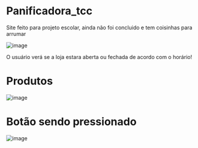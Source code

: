# Panificadora_tcc

Site feito para projeto escolar, ainda não foi concluido e tem coisinhas para arrumar

![image](https://user-images.githubusercontent.com/61144266/173253014-422583f9-80ac-4251-abcc-967507844d9a.png)

O usuário verá se a loja estara aberta ou fechada de acordo com o horário!

# Produtos

![image](https://user-images.githubusercontent.com/61144266/173254750-e051b735-7eeb-4232-83f2-8ad02311939f.png)

# Botão sendo pressionado
![image](https://user-images.githubusercontent.com/61144266/173254773-b09bdbf1-d9b6-476e-845d-85f63c60c276.png)
